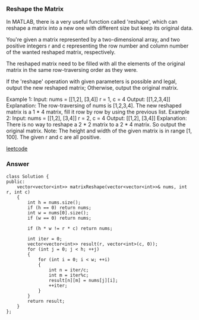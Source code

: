 ### Reshape the Matrix
In MATLAB, there is a very useful function called 'reshape', which can reshape a matrix into a new one with different size but keep its original data.

You're given a matrix represented by a two-dimensional array, and two positive integers r and c representing the row number and column number of the wanted reshaped matrix, respectively.

The reshaped matrix need to be filled with all the elements of the original matrix in the same row-traversing order as they were.

If the 'reshape' operation with given parameters is possible and legal, output the new reshaped matrix; Otherwise, output the original matrix.

Example 1:
Input: 
nums = 
[[1,2],
 [3,4]]
r = 1, c = 4
Output: 
[[1,2,3,4]]
Explanation:
The row-traversing of nums is [1,2,3,4]. The new reshaped matrix is a 1 * 4 matrix, fill it row by row by using the previous list.
Example 2:
Input: 
nums = 
[[1,2],
 [3,4]]
r = 2, c = 4
Output: 
[[1,2],
 [3,4]]
Explanation:
There is no way to reshape a 2 * 2 matrix to a 2 * 4 matrix. So output the original matrix.
Note:
The height and width of the given matrix is in range [1, 100].
The given r and c are all positive.

[leetcode](https://leetcode.com/problems/reshape-the-matrix/description/)

### Answer
	class Solution {
	public:
	    vector<vector<int>> matrixReshape(vector<vector<int>>& nums, int r, int c) 
	    {
	        int h = nums.size();
	        if (h == 0) return nums;
	        int w = nums[0].size();
	        if (w == 0) return nums;
	        
	        if (h * w != r * c) return nums;
	        
	        int iter = 0;
	        vector<vector<int>> result(r, vector<int>(c, 0));
	        for (int j = 0; j < h; ++j)
	        {
	            for (int i = 0; i < w; ++i)
	            {
	                int n = iter/c;
	                int m = iter%c;
	                result[n][m] = nums[j][i];
	                ++iter;
	            }
	        }
	        return result;
	    }
	};